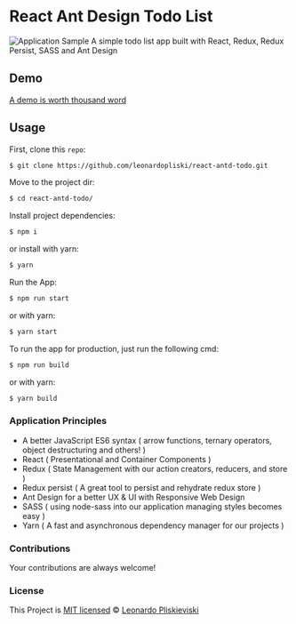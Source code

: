 # React Ant Design Todo List

![Application Sample](https://i.imgur.com/kLjNdmb.png)
A simple todo list app built with React, Redux, Redux Persist, SASS and Ant Design

## Demo

[A demo is worth thousand word](https://leonardopliski.github.io/react-antd-todo/#/)

## Usage

First, clone this `repo`:

```sh
$ git clone https://github.com/leonardopliski/react-antd-todo.git
```

Move to the project dir:

```sh
$ cd react-antd-todo/
```

Install project dependencies:

```sh
$ npm i
```

or install with yarn:

```sh
$ yarn
```

Run the App:

```sh
$ npm run start
```

or with yarn:

```sh
$ yarn start
```

To run the app for production, just run the following cmd:

```sh
$ npm run build
```

or with yarn:

```sh
$ yarn build
```

### Application Principles

- A better JavaScript ES6 syntax ( arrow functions, ternary operators, object destructuring and others! )
- React ( Presentational and Container Components )
- Redux ( State Management with our action creators, reducers, and store )
- Redux persist ( A great tool to persist and rehydrate redux store )
- Ant Design for a better UX & UI with Responsive Web Design
- SASS ( using node-sass into our application managing styles becomes easy )
- Yarn ( A fast and asynchronous dependency manager for our projects )

### Contributions

Your contributions are always welcome!

### License

This Project is [MIT licensed](./LICENSE) © [Leonardo Pliskieviski](https://www.linkedin.com/in/leonardo-pliskieviski/)
